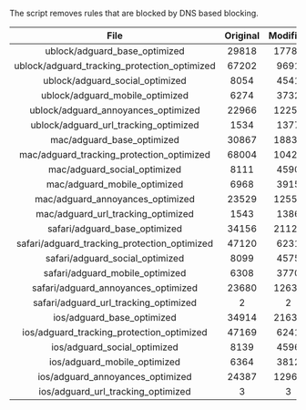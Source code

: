 The script removes rules that are blocked by DNS based blocking.


| File | Original | Modified |
|:----:|:-----:|:-----:|
| ublock/adguard_base_optimized | 29818 | 17781 |
| ublock/adguard_tracking_protection_optimized | 67202 | 9691 |
| ublock/adguard_social_optimized | 8054 | 4541 |
| ublock/adguard_mobile_optimized | 6274 | 3732 |
| ublock/adguard_annoyances_optimized | 22966 | 12250 |
| ublock/adguard_url_tracking_optimized | 1534 | 1377 |
| mac/adguard_base_optimized | 30867 | 18839 |
| mac/adguard_tracking_protection_optimized | 68004 | 10425 |
| mac/adguard_social_optimized | 8111 | 4590 |
| mac/adguard_mobile_optimized | 6968 | 3915 |
| mac/adguard_annoyances_optimized | 23529 | 12557 |
| mac/adguard_url_tracking_optimized | 1543 | 1386 |
| safari/adguard_base_optimized | 34156 | 21128 |
| safari/adguard_tracking_protection_optimized | 47120 | 6231 |
| safari/adguard_social_optimized | 8099 | 4575 |
| safari/adguard_mobile_optimized | 6308 | 3770 |
| safari/adguard_annoyances_optimized | 23680 | 12634 |
| safari/adguard_url_tracking_optimized | 2 | 2 |
| ios/adguard_base_optimized | 34914 | 21636 |
| ios/adguard_tracking_protection_optimized | 47169 | 6241 |
| ios/adguard_social_optimized | 8139 | 4596 |
| ios/adguard_mobile_optimized | 6364 | 3812 |
| ios/adguard_annoyances_optimized | 24387 | 12967 |
| ios/adguard_url_tracking_optimized | 3 | 3 |